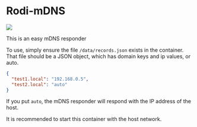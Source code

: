 # Rodi-mDNS

[![](https://img.shields.io/docker/automated/rodicon/rodi-mdns?style=for-the-badge)](https://hub.docker.com/r/rodicon/rodi-mdns)

This is an easy mDNS responder

To use, simply ensure the file `/data/records.json` exists in the container. That file should be a JSON object, which has domain keys and ip values, or auto.

```json
{
  "test1.local": "192.168.0.5",
  "test2.local": "auto"
}
```

If you put `auto`, the mDNS responder will respond with the IP address of the host.

It is recommended to start this container with the host network. 
